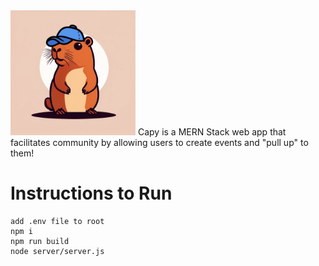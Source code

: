 <img src="./src/assets/capy.png" alt="Capy Logo" width="200"/>
Capy is a MERN Stack web app that facilitates community by allowing users to create events and "pull up" to them!

# Instructions to Run
```
add .env file to root
npm i 
npm run build
node server/server.js
```

